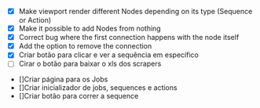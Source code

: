 - [X] Make viewport render different Nodes depending on its type (Sequence or Action) 
- [X] Make it possible to add Nodes from nothing
- [X] Correct bug where the first connection happens with the node itself
- [X] Add the option to remove the connection
- [X] Criar botão para clicar e ver a sequência em específico
- [ ] Cirar o botão para baixar o xls dos scrapers

- []Criar página para os Jobs
- []Criar inicializador de jobs, sequences e actions
- []Criar botão para correr a sequence